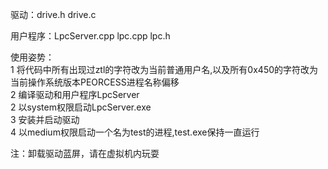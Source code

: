 驱动：drive.h drive.c        

用户程序：LpcServer.cpp  lpc.cpp  lpc.h    
    
使用姿势：   
1 将代码中所有出现过ztl的字符改为当前普通用户名,以及所有0x450的字符改为当前操作系统版本PEORCESS进程名称偏移   
2 编译驱动和用户程序LpcServer    
2 以system权限启动LpcServer.exe     
3 安装并启动驱动   
4 以medium权限启动一个名为test的进程,test.exe保持一直运行      


注：卸载驱动蓝屏，请在虚拟机内玩耍
